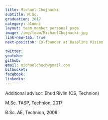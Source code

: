 ```yaml
---
title: Michael Chojnacki
subtitle: M.Sc. 
graduation: 2017
category: alumni
layout: team_member_personal_page
image: /img/team/MichaelChojnacki.jpg
link-new-tab: true
next-position: Co-founder at Baseline Vision

twitter: 
youtube: 
github: 
email: michaelchoch@gmail.com
bitbucket: 
facebook: 
linkedin:
---
```

Additional advisor: Ehud Rivlin (CS, Technion)

M.Sc. TASP, Technion, 2017

B.Sc. AE, Technion, 2008

<!-- {% bibliography --query @*[year=2023] --group_by none %}
{% bibliography -q @*[c ~= {{ V. Indelman }}] %}
{% bibliography --sort authors %} -->
